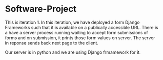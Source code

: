 # Software-Project

This is iteration 1. In this iteration, we have deployed a form Django Frameworks such that it is available on a publically accessible URL. There is a have a server process running waiting to accept form submissions of forms and on submission, it prints those form values on server. The server in reponse sends back next page to the client.

Our server is in python and we are using Django frmamework for it.
